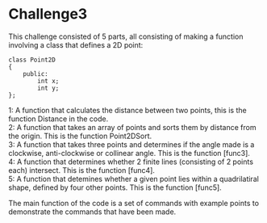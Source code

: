 # Challenge3

This challenge consisted of 5 parts, all consisting of making a function involving a class that defines a 2D point:
```
class Point2D
{
    public:
        int x;
        int y;
};
```
1: A function that calculates the distance between two points, this is the function Distance in the code.  
2: A function that takes an array of points and sorts them by distance from the origin.  This is the function Point2DSort.  
3: A function that takes three points and determines if the angle made is a clockwise, anti-clockwise or collinear angle. This is the function [func3].  
4: A function that determines whether 2 finite lines (consisting of 2 points each) intersect. This is the function [func4].  
5: A function that detemines whether a given point lies within a quadrilatiral shape, defined by four other points.  This is the function [func5].  

The main function of the code is a set of commands with example points to demonstrate the commands that have been made.
